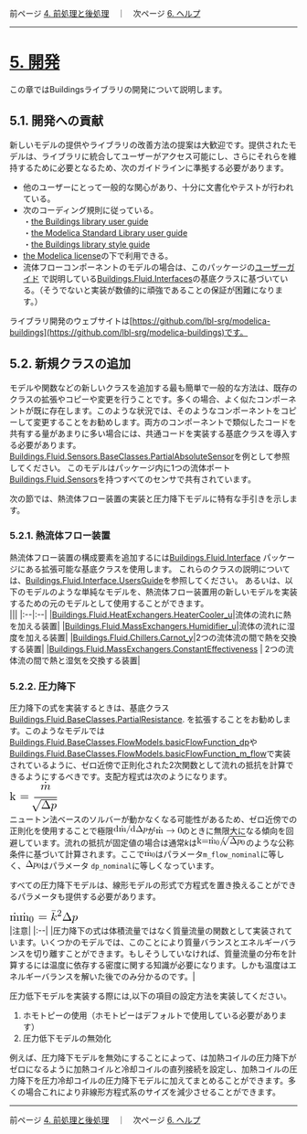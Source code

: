 前ページ [4. 前処理と後処理](./4_Pre-AndPost-Processing.md)　｜　次ページ [6. ヘルプ](./6_Help.md)  
***  
  
# [5. 開発](http://simulationresearch.lbl.gov/modelica/userGuide/development.html)  
この章ではBuildingsライブラリの開発について説明します。  
## 5.1. 開発への貢献  
新しいモデルの提供やライブラリの改善方法の提案は大歓迎です。提供されたモデルは、ライブラリに統合してユーザーがアクセス可能にし、さらにそれらを維持するために必要となるため、次のガイドラインに準拠する必要があります。  
* 他のユーザーにとって一般的な関心があり、十分に文書化やテストが行われている。  
* 次のコーディング規則に従っている。<br>・[the Buildings library user guide](http://simulationresearch.lbl.gov/modelica/releases/latest/help/Buildings_UsersGuide.html#Buildings.UsersGuide.Conventions)<br>・[the Modelica Standard Library user guide](http://simulationresearch.lbl.gov/modelica/releases/msl/3.2/help/Modelica_UsersGuide_Conventions.html#Modelica.UsersGuide.Conventions)<br>・[the Buildings library style guide](https://github.com/lbl-srg/modelica-buildings/wiki/Style-Guide)  
* [the Modelica license](http://simulationresearch.lbl.gov/modelica/releases/latest/help/Buildings_UsersGuide.html#Buildings.UsersGuide.License)の下で利用できる。  
* 流体フローコンポーネントのモデルの場合は、このパッケージの[ユーザーガイド](http://simulationresearch.lbl.gov/modelica/releases/latest/help/Buildings_Fluid_Interfaces_UsersGuide.html#Buildings.Fluid.Interfaces.UsersGuide) で説明している[Buildings.Fluid.Interfaces](http://simulationresearch.lbl.gov/modelica/releases/latest/help/Buildings_Fluid_Interfaces.html)の基底クラスに基づいている。（そうでないと実装が数値的に頑強であることの保証が困難になります。）  
  
ライブラリ開発のウェブサイトは[https://github.com/lbl-srg/modelica-buildings](https://github.com/lbl-srg/modelica-buildings)です。  
  
## 5.2. 新規クラスの追加  
モデルや関数などの新しいクラスを追加する最も簡単で一般的な方法は、既存のクラスの拡張やコピーや変更を行うことです。多くの場合、よく似たコンポーネントが既に存在します。このような状況では、そのようなコンポーネントをコピーして変更することをお勧めします。両方のコンポーネントで類似したコードを共有する量があまりに多い場合には、共通コードを実装する基底クラスを導入する必要があります。[Buildings.Fluid.Sensors.BaseClasses.PartialAbsoluteSensor](http://simulationresearch.lbl.gov/modelica/releases/latest/help/Buildings_Fluid_Sensors_BaseClasses.html#Buildings.Fluid.Sensors.BaseClasses.PartialAbsoluteSensor)を例として参照してください。 このモデルはパッケージ内に1つの流体ポート[Buildings.Fluid.Sensors](http://simulationresearch.lbl.gov/modelica/releases/latest/help/Buildings_Fluid_Sensors.html#Buildings.Fluid.Sensors)を持つすべてのセンサで共有されています。  
  
次の節では、熱流体フロー装置の実装と圧力降下モデルに特有な手引きを示します。  
  
### 5.2.1. 熱流体フロー装置  
熱流体フロー装置の構成要素を追加するには[Buildings.Fluid.Interface](http://simulationresearch.lbl.gov/modelica/releases/latest/help/Buildings_Fluid_Interfaces.html) パッケージにある拡張可能な基底クラスを使用します。 これらのクラスの説明については、[Buildings.Fluid.Interface.UsersGuide](http://simulationresearch.lbl.gov/modelica/releases/latest/help/Buildings_Fluid_Interfaces_UsersGuide.html#Buildings.Fluid.Interfaces.UsersGuide)を参照してください。
あるいは、以下のモデルのような単純なモデルを、熱流体フロー装置用の新しいモデルを実装するための元のモデルとして使用することができます。  
|||
|:--|:--|
|[Buildings.Fluid.HeatExchangers.HeaterCooler_u](http://simulationresearch.lbl.gov/modelica/releases/latest/help/Buildings_Fluid_HeatExchangers.html#Buildings.Fluid.HeatExchangers.HeaterCooler_u)|流体の流れに熱を加える装置|
|[Buildings.Fluid.MassExchangers.Humidifier_u](http://simulationresearch.lbl.gov/modelica/releases/latest/help/Buildings_Fluid_MassExchangers.html#Buildings.Fluid.MassExchangers.Humidifier_u)|流体の流れに湿度を加える装置|
|[Buildings.Fluid.Chillers.Carnot_y](http://simulationresearch.lbl.gov/modelica/releases/latest/help/Buildings_Fluid_Chillers.html#Buildings.Fluid.Chillers.Carnot_y)|2つの流体流の間で熱を交換する装置|
|[Buildings.Fluid.MassExchangers.ConstantEffectiveness](http://simulationresearch.lbl.gov/modelica/releases/latest/help/Buildings_Fluid_MassExchangers.html#Buildings.Fluid.MassExchangers.ConstantEffectiveness) | 2つの流体流の間で熱と湿気を交換する装置|  
  
### 5.2.2. 圧力降下  
圧力降下の式を実装するときは、基底クラス[Buildings.Fluid.BaseClasses.PartialResistance](http://simulationresearch.lbl.gov/modelica/releases/latest/help/Buildings_Fluid_BaseClasses.html#Buildings.Fluid.BaseClasses.PartialResistance). を拡張することをお勧めします。このようなモデルでは[Buildings.Fluid.BaseClasses.FlowModels.basicFlowFunction_dp](http://simulationresearch.lbl.gov/modelica/releases/latest/help/Buildings_Fluid_BaseClasses_FlowModels.html#Buildings.Fluid.BaseClasses.FlowModels.basicFlowFunction_dp)や[ Buildings.Fluid.BaseClasses.FlowModels.basicFlowFunction_m_flow](http://simulationresearch.lbl.gov/modelica/releases/latest/help/Buildings_Fluid_BaseClasses_FlowModels.html#Buildings.Fluid.BaseClasses.FlowModels.basicFlowFunction_m_flow)で実装されているように、ゼロ近傍で正則化された2次関数として流れの抵抗を計算できるようにするべきです。支配方程式は次のようになります。  
![fig.5.1](./fig/5_1.png "fig.5.1")<!-- k = \cfrac{\.m}{\sqrt[]{\Delta p}} -->   
ニュートン法ベースのソルバーが動かなくなる可能性があるため、ゼロ近傍での正則化を使用することで極限![fig.inline5.1](./fig/inline5_1.png "fig.inline5.1")<!--d\.m/d\Delta p-->が![fig.inline5.2](./fig/inline5_2.png "fig.inline5.2")<!--\.m \to 0-->のときに無限大になる傾向を回避しています。流れの抵抗が固定値の場合は通常*k*は![fig.inline5.3](./fig/inline5_3.png "fig.inline5.3")<!--k=\.m_0/\sqrt[]{\Delta p_0}-->のような公称条件に基づいて計算されます。ここで![fig.inline5.4](./fig/inline5_4.png "fig.inline5.4")<!--\.m_0-->はパラメータ`m_flow_nominal`に等しく、![fig.inline5.5](./fig/inline5_5.png "fig.inline5.5")<!--\Delta p_0-->はパラメータ `dp_nominal`に等しくなっています。  
  
すべての圧力降下モデルは、線形モデルの形式で方程式を置き換えることができるパラメータも提供する必要があります。  
  
![fig.5.2](./fig/5_2.png "fig.5.2")<!-- \.m\.m_0=\bar{k}^2 \Delta p -->  
|注意|
|:--|
|圧力降下の式は体積流量ではなく質量流量の関数として実装されています。いくつかのモデルでは、このことにより質量バランスとエネルギーバランスを切り離すことができます。もしそうしていなければ、質量流量の分布を計算するには温度に依存する密度に関する知識が必要になります。しかも温度はエネルギーバランスを解いた後でのみ分かるのです。|  
  
圧力低下モデルを実装する際には,以下の項目の設定方法を実装してください。  
1. ホモトピーの使用（ホモトピーはデフォルトで使用している必要があります）  
2. 圧力低下モデルの無効化  
  
例えば、圧力降下モデルを無効にすることによって、は加熱コイルの圧力降下がゼロになるように加熱コイルと冷却コイルの直列接続を設定し、加熱コイルの圧力降下を圧力冷却コイルの圧力降下モデルに加えてまとめることができます。多くの場合これにより非線形方程式系のサイズを減少させることができます。  
  
***  
前ページ [4. 前処理と後処理](./4_Pre-AndPost-Processing.md)　｜　次ページ [6. ヘルプ](./6_Help.md)